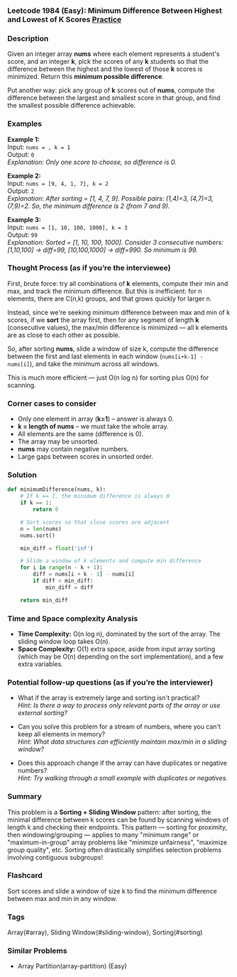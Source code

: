 ### Leetcode 1984 (Easy): Minimum Difference Between Highest and Lowest of K Scores [Practice](https://leetcode.com/problems/minimum-difference-between-highest-and-lowest-of-k-scores)

### Description  
Given an integer array **nums** where each element represents a student's score, and an integer **k**, pick the scores of any **k** students so that the difference between the highest and the lowest of those **k** scores is minimized. Return this **minimum possible difference**.

Put another way: pick any group of **k** scores out of **nums**, compute the difference between the largest and smallest score in that group, and find the smallest possible difference achievable.

### Examples  

**Example 1:**  
Input: `nums = , k = 1`  
Output: `0`  
*Explanation: Only one score to choose, so difference is 0.*

**Example 2:**  
Input: `nums = [9, 4, 1, 7], k = 2`  
Output: `2`  
*Explanation: After sorting = [1, 4, 7, 9]. Possible pairs: (1,4)=3, (4,7)=3, (7,9)=2. So, the minimum difference is 2 (from 7 and 9).*

**Example 3:**  
Input: `nums = [1, 10, 100, 1000], k = 3`  
Output: `99`  
*Explanation: Sorted = [1, 10, 100, 1000]. Consider 3 consecutive numbers: [1,10,100] → diff=99, [10,100,1000] → diff=990. So minimum is 99.*

### Thought Process (as if you’re the interviewee)  
First, brute force: try all combinations of **k** elements, compute their min and max, and track the minimum difference. But this is inefficient: for n elements, there are C(n,k) groups, and that grows quickly for larger n.

Instead, since we're seeking *minimum* difference between max and min of k scores, if we **sort** the array first, then for any segment of length **k** (consecutive values), the max/min difference is minimized — all k elements are as close to each other as possible.

So, after sorting **nums**, slide a window of size k, compute the difference between the first and last elements in each window (`nums[i+k-1] - nums[i]`), and take the minimum across all windows.

This is much more efficient — just O(n log n) for sorting plus O(n) for scanning.

### Corner cases to consider  
- Only one element in array (**k=1**) – answer is always 0.
- **k = length of nums** – we must take the whole array.
- All elements are the same (difference is 0).
- The array may be unsorted.
- **nums** may contain negative numbers.
- Large gaps between scores in unsorted order.

### Solution

```python
def minimumDifference(nums, k):
    # If k == 1, the minimum difference is always 0
    if k == 1:
        return 0

    # Sort scores so that close scores are adjacent
    n = len(nums)
    nums.sort()

    min_diff = float('inf')

    # Slide a window of k elements and compute min difference
    for i in range(n - k + 1):
        diff = nums[i + k - 1] - nums[i]
        if diff < min_diff:
            min_diff = diff

    return min_diff
```

### Time and Space complexity Analysis  

- **Time Complexity:** O(n log n), dominated by the sort of the array. The sliding window loop takes O(n).
- **Space Complexity:** O(1) extra space, aside from input array sorting (which may be O(n) depending on the sort implementation), and a few extra variables.

### Potential follow-up questions (as if you’re the interviewer)  

- What if the array is extremely large and sorting isn't practical?  
  *Hint: Is there a way to process only relevant parts of the array or use external sorting?*

- Can you solve this problem for a stream of numbers, where you can't keep all elements in memory?  
  *Hint: What data structures can efficiently maintain max/min in a sliding window?*

- Does this approach change if the array can have duplicates or negative numbers?  
  *Hint: Try walking through a small example with duplicates or negatives.*

### Summary
This problem is a **Sorting + Sliding Window** pattern: after sorting, the minimal difference between k scores can be found by scanning windows of length k and checking their endpoints. This pattern — sorting for proximity, then windowing/grouping — applies to many "minimum range" or "maximum-in-group" array problems like "minimize unfairness", "maximize group quality", etc. Sorting often drastically simplifies selection problems involving contiguous subgroups!


### Flashcard
Sort scores and slide a window of size k to find the minimum difference between max and min in any window.

### Tags
Array(#array), Sliding Window(#sliding-window), Sorting(#sorting)

### Similar Problems
- Array Partition(array-partition) (Easy)